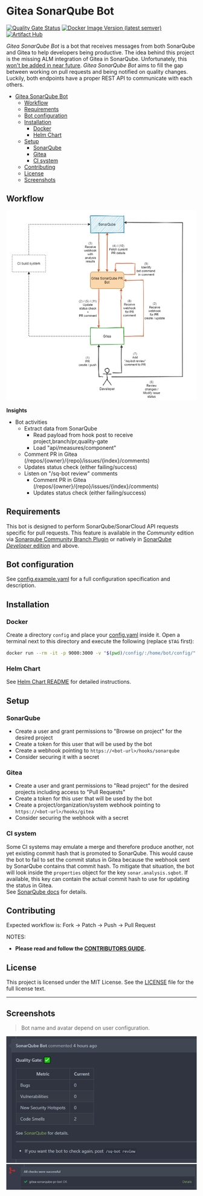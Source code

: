 # Gitea SonarQube Bot

[![Quality Gate Status](https://sonarcloud.io/api/project_badges/measure?project=gitea-sonarqube-bot&metric=alert_status)](https://sonarcloud.io/dashboard?id=gitea-sonarqube-bot)
[![Docker Image Version (latest semver)](https://img.shields.io/docker/v/justusbunsi/gitea-sonarqube-bot?logo=docker)](https://hub.docker.com/r/justusbunsi/gitea-sonarqube-bot)
[![Artifact Hub](https://img.shields.io/endpoint?url=https://artifacthub.io/badge/repository/gitea-sonarqube-bot)](https://artifacthub.io/packages/helm/gitea-sonarqube-bot/gitea-sonarqube-bot)


_Gitea SonarQube Bot_ is a bot that receives messages from both SonarQube and Gitea to help developers 
being productive. The idea behind this project is the missing ALM integration of Gitea in SonarQube. Unfortunately, 
this [won't be added in near future](https://github.com/SonarSource/sonarqube/pull/3248#issuecomment-701334327). 
_Gitea SonarQube Bot_ aims to fill the gap between working on pull requests and being notified on quality changes. 
Luckily, both endpoints have a proper REST API to communicate with each others.

- [Gitea SonarQube Bot](#gitea-sonarqube-bot)
  - [Workflow](#workflow)
  - [Requirements](#requirements)
  - [Bot configuration](#bot-configuration)
  - [Installation](#installation)
    - [Docker](#docker)
    - [Helm Chart](#helm-chart)
  - [Setup](#setup)
    - [SonarQube](#sonarqube)
    - [Gitea](#gitea)
    - [CI system](#ci-system)
  - [Contributing](#contributing)
  - [License](#license)
  - [Screenshots](#screenshots)

## Workflow

![Workflow](docs/workflow.png)

**Insights**

- Bot activities
    - Extract data from SonarQube
        - Read payload from hook post to receive project,branch/pr,quality-gate
        - Load "api/measures/component"
    - Comment PR in Gitea (/repos/{owner}/{repo}/issues/{index}/comments)
    - Updates status check (either failing/success)
    - Listen on "/sq-bot review" comments
      - Comment PR in Gitea (/repos/{owner}/{repo}/issues/{index}/comments)
      - Updates status check (either failing/success)

## Requirements

This bot is designed to perform SonarQube/SonarCloud API requests specific for pull requests. This feature is available in the _Community_ edition via [Sonarqube Community Branch Plugin](https://github.com/mc1arke/sonarqube-community-branch-plugin) or natively in [SonarQube _Developer_ edition](https://www.sonarsource.com/plans-and-pricing/) and above.

## Bot configuration

See [config.example.yaml](config/config.example.yaml) for a full configuration specification and description.

## Installation

### Docker

Create a directory `config` and place your [config.yaml](config/config.example.yaml) inside it. Open a terminal next to this directory
and execute the following (replace `$TAG` first):

```bash
docker run --rm -it -p 9000:3000 -v "$(pwd)/config/:/home/bot/config/" justusbunsi/gitea-sonarqube-bot:$TAG
```

### Helm Chart

See [Helm Chart README](helm/README.md) for detailed instructions.

## Setup

### SonarQube

- Create a user and grant permissions to "Browse on project" for the desired project
- Create a token for this user that will be used by the bot
- Create a webhook pointing to `https://<bot-url>/hooks/sonarqube`
- Consider securing it with a secret

### Gitea

- Create a user and grant permissions to "Read project" for the desired projects including access to "Pull Requests"
- Create a token for this user that will be used by the bot
- Create a project/organization/system webhook pointing to `https://<bot-url>/hooks/gitea`
- Consider securing the webhook with a secret

### CI system

Some CI systems may emulate a merge and therefore produce another, not yet existing commit hash that is promoted to SonarQube. 
This would cause the bot to fail to set the commit status in Gitea because the webhook sent by SonarQube contains that commit hash. 
To mitigate that situation, the bot will look inside the `properties` object for the key `sonar.analysis.sqbot`. If available, this 
key can contain the actual commit hash to use for updating the status in Gitea.  
See [SonarQube docs](https://docs.sonarqube.org/latest/project-administration/webhooks) for details.

## Contributing

Expected workflow is: Fork -> Patch -> Push -> Pull Request

NOTES:

- **Please read and follow the [CONTRIBUTORS GUIDE](CONTRIBUTING.md).**

## License

This project is licensed under the MIT License. See the [LICENSE](LICENSE) file for the full license text.

---

## Screenshots

> Bot name and avatar depend on user configuration.

![Comment](./docs/slideshow/comment.png)
![Status](./docs/slideshow/status.png)
